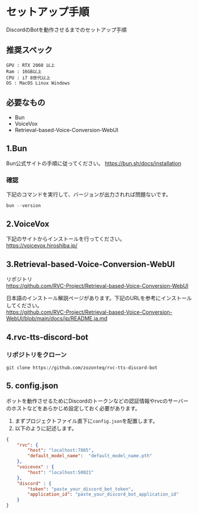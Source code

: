 # セットアップ手順
DiscordのBotを動作させるまでのセットアップ手順
## 推奨スペック
```
GPU : RTX 2060 以上
Ram : 16GB以上
CPU : i7 8世代以上
OS : MacOS Linux Windows
```
## 必要なもの
 - Bun
 - VoiceVox
 - Retrieval-based-Voice-Conversion-WebUI
## 1.Bun
Bun公式サイトの手順に従ってください。
https://bun.sh/docs/installation

### 確認
下記のコマンドを実行して、バージョンが出力されれば問題ないです。
```powershell
bun --version
```
## 2.VoiceVox
下記のサイトからインストールを行ってください。<br>
https://voicevox.hiroshiba.jp/
## 3.Retrieval-based-Voice-Conversion-WebUI
リポジトリ<br>
https://github.com/RVC-Project/Retrieval-based-Voice-Conversion-WebUI

日本語のインストール解説ページがあります。下記のURLを参考にインストールしてください。<br>
https://github.com/RVC-Project/Retrieval-based-Voice-Conversion-WebUI/blob/main/docs/jp/README.ja.md

## 4.rvc-tts-discord-bot
### リポジトリをクローン
```
git clone https://github.com/zozonteq/rvc-tts-discord-bot
```
### 

## 5. config.json
ボットを動作させるためにDiscordのトークンなどの認証情報やrvcのサーバーのホストなどをあらかじめ設定しておく必要があります。
1. まずプロジェクトファイル直下に`config.json`を配置します。
2. 以下のように記述します。
```json
{
    "rvc": {
        "host": "localhost:7865",
        "default_model_name":  "default_model_name.pth"
    },
    "voicevox" : {
        "host": "localhost:50021"
    },
    "discord" : {
        "token": "paste_your_discord_bot_token",
        "application_id": "paste_your_discord_bot_application_id"
    }
}
```
